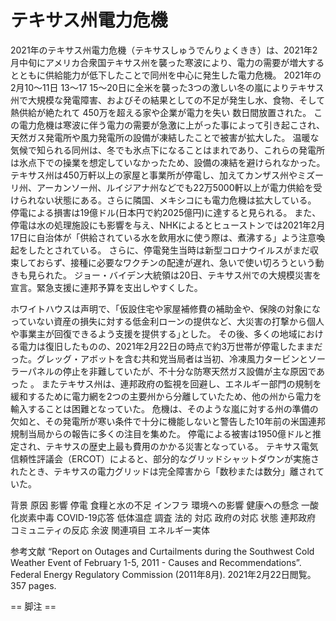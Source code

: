 # テキサス州電力危機

2021年のテキサス州電力危機（テキサスしゅうでんりょくきき）は、2021年2月中旬にアメリカ合衆国テキサス州を襲った寒波により、電力の需要が増大するとともに供給能力が低下したことで同州を中心に発生した電力危機。
2021年の2月10〜11日  13〜17  15〜20日に全米を襲った3つの激しい冬の嵐によりテキサス州で大規模な発電障害、およびその結果としての不足が発生し水、食物、そして熱供給が絶たれて 450万を超える家や企業が電力を失い    数日間放置された。
この電力危機は寒波に伴う電力の需要が急激に上がった事によって引き起こされ、天然ガス発電所や風力発電所の設備が凍結したことで被害が拡大した。 温暖な気候で知られる同州は、冬でも氷点下になることはまれであり、これらの発電所は氷点下での操業を想定していなかったため、設備の凍結を避けられなかった。
テキサス州は450万軒以上の家屋と事業所が停電し、加えてカンザス州やミズーリ州、アーカンソー州、ルイジアナ州などでも22万5000軒以上が電力供給を受けられない状態にある。さらに隣国、メキシコにも電力危機は拡大している。 停電による損害は19億ドル(日本円で約2025億円)に達すると見られる。 
また、停電は水の処理施設にも影響を与え、NHKによるとヒューストンでは2021年2月17日に自治体が「供給されている水を飲用水に使う際は、煮沸する」よう注意喚起をしたとされている。 さらに、停電発生当時は新型コロナウイルスがまだ収束しておらず、接種に必要なワクチンの配達が遅れ、急いで使い切ろうという動きも見られた。
ジョー・バイデン大統領は20日、テキサス州での大規模災害を宣言。緊急支援に連邦予算を支出しやすくした。

ホワイトハウスは声明で、「仮設住宅や家屋補修費の補助金や、保険の対象になっていない資産の損失に対する低金利ローンの提供など、大災害の打撃から個人や事業主が回復できるよう支援を提供する｣とした。 その後、多くの地域における電力は復旧したものの、2021年2月22日の時点で約3万世帯が停電したままだった。グレッグ・アボットを含む共和党当局者は当初、冷凍風力タービンとソーラーパネルの停止を非難していたが、不十分な防寒天然ガス設備が主な原因であった  。
またテキサス州は、連邦政府の監視を回避し、エネルギー部門の規制を緩和するために電力網を2つの主要州から分離していたため、他の州から電力を輸入することは困難となっていた。
危機は、そのような嵐に対する州の準備の欠如と、その発電所が寒い条件で十分に機能しないと警告した10年前の米国連邦規制当局からの報告に多くの注目を集めた。
停電による被害は1950億ドルと推定され、テキサスの歴史上最も費用のかかる災害となっている。
テキサス電気信頼性評議会（ERCOT）によると、部分的なグリッドシャットダウンが実施されたとき、テキサスの電力グリッドは完全障害から「数秒または数分」離されていた。

背景
原因
影響
停電
食糧と水の不足
インフラ
環境への影響
健康への懸念
一酸化炭素中毒
COVID-19応答
低体温症
調査
法的
対応
政府の対応
状態
連邦政府
コミュニティの反応
余波
関連項目
エネルギー実体

参考文献
“Report on Outages and Curtailments during the Southwest Cold Weather Event of February 1-5, 2011 - Causes and Recommendations”.   Federal Energy Regulatory Commission (2011年8月). 2021年2月22日閲覧。 357 pages.


== 脚注 ==